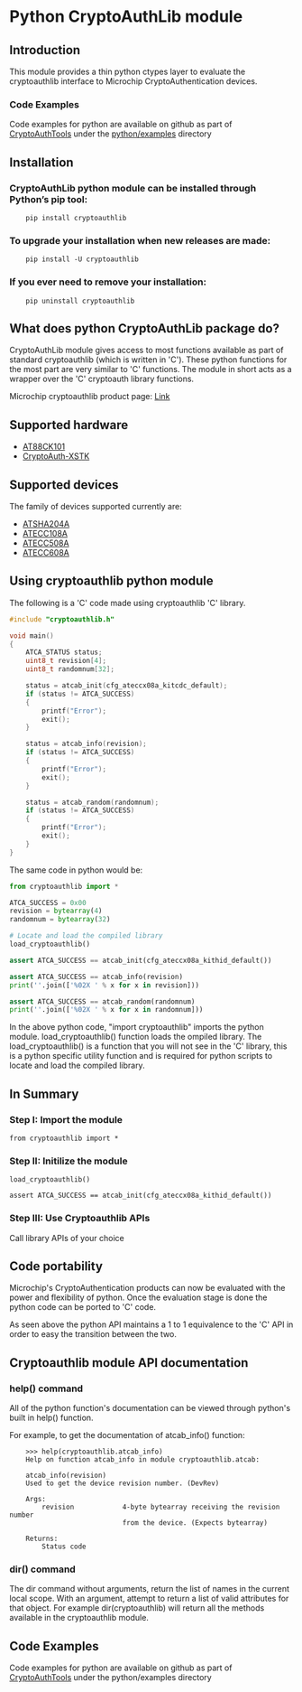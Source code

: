 # Python CryptoAuthLib module

## Introduction
This module provides a thin python ctypes layer to evaluate the cryptoauthlib
interface to Microchip CryptoAuthentication devices.

### Code Examples
Code examples for python are available on github as part of
[CryptoAuthTools](https://github.com/MicrochipTech/cryptoauthtools)
under the [python/examples](https://github.com/MicrochipTech/cryptoauthtools/tree/master/python/examples)
directory


## Installation
### CryptoAuthLib python module can be installed through Python’s pip tool:
```
    pip install cryptoauthlib
```

### To upgrade your installation when new releases are made:
```
    pip install -U cryptoauthlib
```
 
### If you ever need to remove your installation:
```
    pip uninstall cryptoauthlib
```

## What does python CryptoAuthLib package do?
CryptoAuthLib module gives access to most functions available as part of standard cryptoauthlib
(which is written in 'C'). These python functions for the most part are very similar to 'C'
functions. The module in short acts as a wrapper over the 'C' cryptoauth library functions.

Microchip cryptoauthlib product page: 
[Link]( http://www.microchip.com/SWLibraryWeb/product.aspx?product=CryptoAuthLib)

## Supported hardware
- [AT88CK101](http://www.microchip.com/DevelopmentTools/ProductDetails/AT88CK101SK-MAH-XPRO)
- [CryptoAuth-XSTK]()

## Supported devices
The family of devices supported currently are:

- [ATSHA204A](http://www.microchip.com/ATSHA204A)
- [ATECC108A](http://www.microchip.com/ATECC108A)
- [ATECC508A](http://www.microchip.com/ATECC508A)
- [ATECC608A](http://www.microchip.com/ATECC608A)


## Using cryptoauthlib python module
The following is a 'C' code made using cryptoauthlib 'C' library.

```C
#include "cryptoauthlib.h"

void main()
{
    ATCA_STATUS status;
    uint8_t revision[4];
    uint8_t randomnum[32];

    status = atcab_init(cfg_ateccx08a_kitcdc_default);
    if (status != ATCA_SUCCESS)
    {
        printf("Error");
        exit();
    }

    status = atcab_info(revision);
    if (status != ATCA_SUCCESS)
    {
        printf("Error");
        exit();
    }

    status = atcab_random(randomnum);
    if (status != ATCA_SUCCESS)
    {
        printf("Error");
        exit();
    }
}
```
    
The same code in python would be:

```python
from cryptoauthlib import *

ATCA_SUCCESS = 0x00
revision = bytearray(4)
randomnum = bytearray(32)

# Locate and load the compiled library
load_cryptoauthlib()

assert ATCA_SUCCESS == atcab_init(cfg_ateccx08a_kithid_default())

assert ATCA_SUCCESS == atcab_info(revision)
print(''.join(['%02X ' % x for x in revision]))

assert ATCA_SUCCESS == atcab_random(randomnum)
print(''.join(['%02X ' % x for x in randomnum]))
```

In the above python code, "import cryptoauthlib" imports the python module. load_cryptoauthlib()
function loads the ompiled library. The load_cryptoauthlib() is a function that you will not
see in the 'C' library, this is a python specific utility function and is required for python
scripts to locate and load the compiled library.


## In Summary

### Step I: Import the module
```
from cryptoauthlib import *
```

### Step II: Initilize the module
```
load_cryptoauthlib()

assert ATCA_SUCCESS == atcab_init(cfg_ateccx08a_kithid_default())
```

### Step III: Use Cryptoauthlib APIs
Call library APIs of your choice


## Code portability

Microchip's CryptoAuthentication products can now be evaluated with the power and flexibility of
python. Once the evaluation stage is done the python code can be ported to 'C' code.

As seen above the python API maintains a 1 to 1 equivalence to the 'C' API in order to easy the
transition between the two.


## Cryptoauthlib module API documentation

### help() command

All of the python function's documentation can be viewed through python's built in help() function.

For example, to get the documentation of atcab_info() function:

```
    >>> help(cryptoauthlib.atcab_info)
    Help on function atcab_info in module cryptoauthlib.atcab:

    atcab_info(revision)
    Used to get the device revision number. (DevRev)

    Args:
        revision            4-byte bytearray receiving the revision number
                            from the device. (Expects bytearray)

    Returns:
        Status code
```

### dir() command

The dir command without arguments, return the list of names in the current local scope. With an
argument, attempt to return a list of valid attributes for that object. For example
dir(cryptoauthlib) will return all the methods available in the cryptoauthlib module.

## Code Examples
Code examples for python are available on github as part of 
[CryptoAuthTools](https://github.com/MicrochipTech/cryptoauthtools/tree/master/python/examples) under the
python/examples directory



